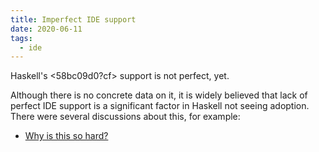 ```yaml
---
title: Imperfect IDE support
date: 2020-06-11
tags:
  - ide
---
```


Haskell's <58bc09d0?cf> support is not perfect, yet. 

Although there is no concrete data on it, it is widely believed that lack of perfect IDE support is a significant factor in Haskell not seeing adoption. There were several discussions about this, for example:

* [Why is this so hard?](https://www.reddit.com/r/haskell/comments/gzxghn/why_is_this_so_hard/)